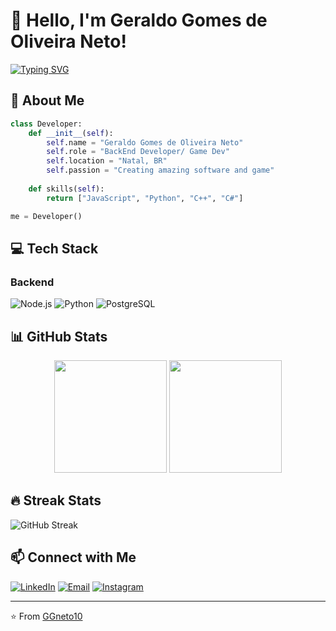 # 👋 Hello, I'm Geraldo Gomes de Oliveira Neto!

[![Typing SVG](https://readme-typing-svg.herokuapp.com/?lines=Full+Stack+Developer;AI+Enthusiast;Open+Source+Lover)](https://git.io/typing-svg)

## 🚀 About Me

```python
class Developer:
    def __init__(self):
        self.name = "Geraldo Gomes de Oliveira Neto"
        self.role = "BackEnd Developer/ Game Dev"
        self.location = "Natal, BR"
        self.passion = "Creating amazing software and game"
    
    def skills(self):
        return ["JavaScript", "Python", "C++", "C#"]

me = Developer()
```

## 💻 Tech Stack

### Backend
![Node.js](https://img.shields.io/badge/Node.js-339933?style=for-the-badge&logo=nodedotjs&logoColor=white)
![Python](https://img.shields.io/badge/Python-3776AB?style=for-the-badge&logo=python&logoColor=white)
![PostgreSQL](https://img.shields.io/badge/PostgreSQL-316192?style=for-the-badge&logo=postgresql&logoColor=white)

## 📊 GitHub Stats

<div align="center">
  <img height="180em" src="https://github-readme-stats.vercel.app/api?username=GGneto10&show_icons=true&theme=radical" />
  <img height="180em" src="https://github-readme-stats.vercel.app/api/top-langs/?username=GGneto10&layout=compact&theme=radical" />
</div>

## 🔥 Streak Stats

![GitHub Streak](https://streak-stats.demolab.com/?user=GGneto10&theme=radical)

## 📫 Connect with Me

[![LinkedIn](https://img.shields.io/badge/LinkedIn-0077B5?style=for-the-badge&logo=linkedin&logoColor=white)](https://linkedin.com/in/geraldo-gomes-de-oliveira-neto-4760961b6/)
[![Email](https://img.shields.io/badge/Email-D14836?style=for-the-badge&logo=gmail&logoColor=white)](mailto:ggneto1234@email.com)
[![Instagram](https://img.shields.io/badge/Instagram-E4405F?style=for-the-badge&logo=instagram&logoColor=white)](https://instagram.com/geraldocangaro/)

---

⭐️ From [GGneto10](https://github.com/GGneto10)
